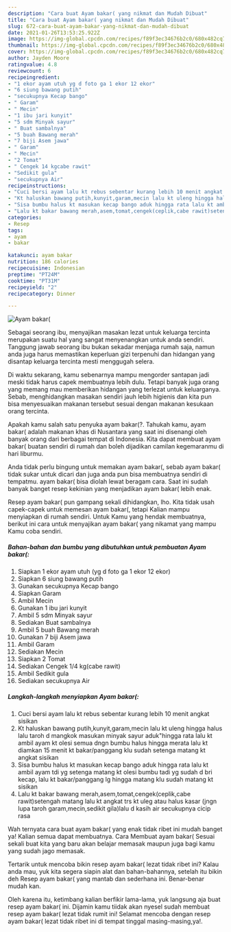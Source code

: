 ```yaml
---
description: "Cara buat Ayam bakar( yang nikmat dan Mudah Dibuat"
title: "Cara buat Ayam bakar( yang nikmat dan Mudah Dibuat"
slug: 672-cara-buat-ayam-bakar-yang-nikmat-dan-mudah-dibuat
date: 2021-01-26T13:53:25.922Z
image: https://img-global.cpcdn.com/recipes/f89f3ec34676b2c0/680x482cq70/ayam-bakar-foto-resep-utama.jpg
thumbnail: https://img-global.cpcdn.com/recipes/f89f3ec34676b2c0/680x482cq70/ayam-bakar-foto-resep-utama.jpg
cover: https://img-global.cpcdn.com/recipes/f89f3ec34676b2c0/680x482cq70/ayam-bakar-foto-resep-utama.jpg
author: Jayden Moore
ratingvalue: 4.8
reviewcount: 6
recipeingredient:
- "1 ekor ayam utuh yg d foto ga 1 ekor 12 ekor"
- "6 siung bawang putih"
- "secukupnya Kecap bango"
- " Garam"
- " Mecin"
- "1 ibu jari kunyit"
- "5 sdm Minyak sayur"
- " Buat sambalnya"
- "5 buah Bawang merah"
- "7 biji Asem jawa"
- " Garam"
- " Mecin"
- "2 Tomat"
- " Cengek 14 kgcabe rawit"
- "Sedikit gula"
- "secukupnya Air"
recipeinstructions:
- "Cuci bersi ayam lalu kt rebus sebentar kurang lebih 10 menit angkat sisikan"
- "Kt haluskan bawang putih,kunyit,garam,mecin lalu kt uleng hingga halus lalu taroh d mangkok masukan minyak sayur aduk&#34;hingga rata lalu kt ambil ayam kt olesi semua dngn bumbu halus hingga merata lalu kt diamkan 15 menit kt bakar/panggang klu sudah setenga matang kt angkat sisikan"
- "Sisa bumbu halus kt masukan kecap bango aduk hingga rata lalu kt ambil ayam tdi yg setenga matang kt olesi bumbu tadi yg sudah d bri kecap, lalu kt bakar/panggang lg hingga matang klu sudah matang kt sisikan"
- "Lalu kt bakar bawang merah,asem,tomat,cengek(ceplik,cabe rawit)setengah matang lalu kt angkat trs kt uleg atau halus kasar (jngn lupa taroh garam,mecin,sedikit gila)lalu d kasih air secukupnya cicip rasa"
categories:
- Resep
tags:
- ayam
- bakar

katakunci: ayam bakar 
nutrition: 186 calories
recipecuisine: Indonesian
preptime: "PT24M"
cooktime: "PT31M"
recipeyield: "2"
recipecategory: Dinner

---
```



![Ayam bakar(](https://img-global.cpcdn.com/recipes/f89f3ec34676b2c0/680x482cq70/ayam-bakar-foto-resep-utama.jpg)

Sebagai seorang ibu, menyajikan masakan lezat untuk keluarga tercinta merupakan suatu hal yang sangat menyenangkan untuk anda sendiri. Tanggung jawab seorang ibu bukan sekadar menjaga rumah saja, namun anda juga harus memastikan keperluan gizi terpenuhi dan hidangan yang disantap keluarga tercinta mesti menggugah selera.

Di waktu  sekarang, kamu sebenarnya mampu mengorder santapan jadi meski tidak harus capek membuatnya lebih dulu. Tetapi banyak juga orang yang memang mau memberikan hidangan yang terlezat untuk keluarganya. Sebab, menghidangkan masakan sendiri jauh lebih higienis dan kita pun bisa menyesuaikan makanan tersebut sesuai dengan makanan kesukaan orang tercinta. 



Apakah kamu salah satu penyuka ayam bakar(?. Tahukah kamu, ayam bakar( adalah makanan khas di Nusantara yang saat ini disenangi oleh banyak orang dari berbagai tempat di Indonesia. Kita dapat membuat ayam bakar( buatan sendiri di rumah dan boleh dijadikan camilan kegemaranmu di hari liburmu.

Anda tidak perlu bingung untuk memakan ayam bakar(, sebab ayam bakar( tidak sukar untuk dicari dan juga anda pun bisa membuatnya sendiri di tempatmu. ayam bakar( bisa diolah lewat beragam cara. Saat ini sudah banyak banget resep kekinian yang menjadikan ayam bakar( lebih enak.

Resep ayam bakar( pun gampang sekali dihidangkan, lho. Kita tidak usah capek-capek untuk memesan ayam bakar(, tetapi Kalian mampu menyiapkan di rumah sendiri. Untuk Kamu yang hendak membuatnya, berikut ini cara untuk menyajikan ayam bakar( yang nikamat yang mampu Kamu coba sendiri.

<!--inarticleads1-->

##### Bahan-bahan dan bumbu yang dibutuhkan untuk pembuatan Ayam bakar(:

1. Siapkan 1 ekor ayam utuh (yg d foto ga 1 ekor 12 ekor)
1. Siapkan 6 siung bawang putih
1. Gunakan secukupnya Kecap bango
1. Siapkan  Garam
1. Ambil  Mecin
1. Gunakan 1 ibu jari kunyit
1. Ambil 5 sdm Minyak sayur
1. Sediakan  Buat sambalnya
1. Ambil 5 buah Bawang merah
1. Gunakan 7 biji Asem jawa
1. Ambil  Garam
1. Sediakan  Mecin
1. Siapkan 2 Tomat
1. Sediakan  Cengek 1/4 kg(cabe rawit)
1. Ambil Sedikit gula
1. Sediakan secukupnya Air




<!--inarticleads2-->

##### Langkah-langkah menyiapkan Ayam bakar(:

1. Cuci bersi ayam lalu kt rebus sebentar kurang lebih 10 menit angkat sisikan
1. Kt haluskan bawang putih,kunyit,garam,mecin lalu kt uleng hingga halus lalu taroh d mangkok masukan minyak sayur aduk&#34;hingga rata lalu kt ambil ayam kt olesi semua dngn bumbu halus hingga merata lalu kt diamkan 15 menit kt bakar/panggang klu sudah setenga matang kt angkat sisikan
1. Sisa bumbu halus kt masukan kecap bango aduk hingga rata lalu kt ambil ayam tdi yg setenga matang kt olesi bumbu tadi yg sudah d bri kecap, lalu kt bakar/panggang lg hingga matang klu sudah matang kt sisikan
1. Lalu kt bakar bawang merah,asem,tomat,cengek(ceplik,cabe rawit)setengah matang lalu kt angkat trs kt uleg atau halus kasar (jngn lupa taroh garam,mecin,sedikit gila)lalu d kasih air secukupnya cicip rasa




Wah ternyata cara buat ayam bakar( yang enak tidak ribet ini mudah banget ya! Kalian semua dapat membuatnya. Cara Membuat ayam bakar( Sesuai sekali buat kita yang baru akan belajar memasak maupun juga bagi kamu yang sudah jago memasak.

Tertarik untuk mencoba bikin resep ayam bakar( lezat tidak ribet ini? Kalau anda mau, yuk kita segera siapin alat dan bahan-bahannya, setelah itu bikin deh Resep ayam bakar( yang mantab dan sederhana ini. Benar-benar mudah kan. 

Oleh karena itu, ketimbang kalian berfikir lama-lama, yuk langsung aja buat resep ayam bakar( ini. Dijamin kamu tiidak akan nyesel sudah membuat resep ayam bakar( lezat tidak rumit ini! Selamat mencoba dengan resep ayam bakar( lezat tidak ribet ini di tempat tinggal masing-masing,ya!.

